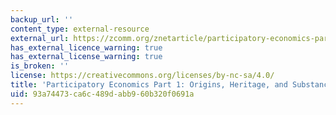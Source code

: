 ```yaml
---
backup_url: ''
content_type: external-resource
external_url: https://zcomm.org/znetarticle/participatory-economics-part-1-origins-heritage-and-substance/
has_external_licence_warning: true
has_external_license_warning: true
is_broken: ''
license: https://creativecommons.org/licenses/by-nc-sa/4.0/
title: 'Participatory Economics Part 1: Origins, Heritage, and Substance'
uid: 93a74473-ca6c-489d-abb9-60b320f0691a
---
```


